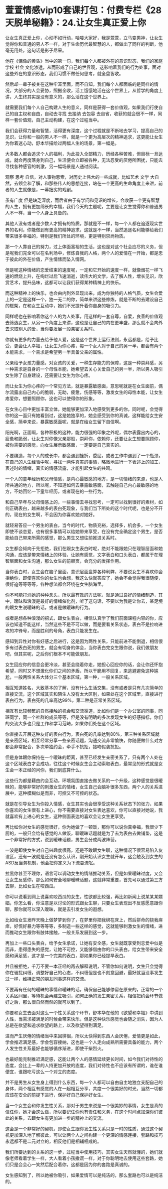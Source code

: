 # 萱萱情感vip10套课打包：付费专栏《28天脱单秘籍》：24.让女生真正爱上你

让女生真正爱上你，心动不如行动，哈喽大家好，我是萱萱，立马变男神，让女生觉得你和普通的男人不一样，对于生命历代最智慧的人，都做出了同样的判断，他毫无用处，这句话是影子尼采。

他在《偶像的黄昏》当中的第一句，我们每个人都被外在的意识形态，我们的家庭 学校 社会 文化渗透，从而形成了自己的世界观，这影响着我们的行为处事，面对这些外在的意识形态，我们习惯不做任何思考，就全盘皆收。

然后却一辈子被关在这种牢笼里面，而不自知，我们每个人都面临的是同样的情况，大部分的人会妥协，照搬全收，活工饿饿地活在这个世界上，从哲学的角度上讲，人生终其实是没有意义的，那么活在这个世界上。

就需要我们每个人自己构建人生的意义，同样是获得一套价值观，如果我们行使自己的自主权和自由，自动去寻找 去接纳 去包容 去自省，收获的就会很不一样，同样一套价值观，自己主动构建，在这个过程当中。

我们会获得力量和智慧，活得更有深度，这个过程就是不断地去学习，提高自己的见识，让你和一般的男人不一样，就是一个更为高层次的精神追求，这更能让女生为你着迷心动，舒本华描绘过两幅人生的场景，第一幅是。

大多数人都会追求个人的福利，为此投入全部精力，历经各种苦难，但目标一旦达成，就会再度落身到自己，生活便会立即被各种，无法忍受的厌倦所困扰，只能去寻找各种感官的刺激，另一幅场景是人通过阅读。

观察 思考 自信，对人事物思索，对历史上伟大的一些成就，比如艺术 文学 大自然，去领会和了解，和那些伟人的思想连接，站在一个更高的生命角度上来讲，前者的人生就像是，一幕拙劣的戏剧。

虽有广度 但是缺乏深度，而后者由于有学问和见识的增长，会收获一个更有智慧的人生，拥有更加绵长的幸福，我们今天的主题呢，主要是让女生觉得你和普通男人不一样，当一个人身上具备的。

其他人没有或者是少数人才拥有的特质，那就是不一样，每一个人都在追逐现实世界的名利，你能做到有更高的精神追求，这就是不一样，当然追逐名利能够给我们带来很多幸福的，特别是我们所处的环境，更是特别崇尚物质。

那一个人靠自己的努力，过上体面富裕的生活，这也是对这个社会应尽的义务，但是呢我们完全可以在名利场中，修炼自我的人格，两个人的爱情在一开始，都是忠于彼此的外在价值，产生情愫而坠入情网。

但是呢这种情绪的恋爱结束的速度呢，一定和它开始的速度一样，就像烟花一样飞速的燃烧上升，在绚烂过后飞速消逝，读伟大的文学，去了解人性，增长见识，欣赏艺术，提升品味，这都可以让我们获得某种精神上的快乐。

而这种精神上的快乐，也会由内到外显现出来，成为你独特的人格气质，女生会爱上的一定是这样一个，独一无二的你，简单来讲这些修炼，就是不断的去建设自己的框架，在和女生互动中，她们不光提升着你自身的吸引力。

同样呢也在影响着你这个人的为人处事，用这样的一套自尊，自爱，良善的价值观去筛选女生，从另一个角度上来讲，这也是让自己的内在更丰盛，那么就不会向外去求取别人的爱，当你要发展一段亲密关系时。

你就有更多的力量去给予他人爱，这是这个世界上运行法则，永远都是，给予比受，更会让人幸福，让女生为你心疼，每一个女人对于自己的另一半，都会有两个本能需求，一个需求是希望另一半具备父亲的属性。

父亲给予女孩力量感，对女孩的关爱，一种生存能力的保障，这是一种崇拜感，另一种需求是自身的一个母性本能，她希望去关心关爱自己的另一半，所以男人吸引女生除了自身建设，还需要让女生为你心疼。

而让女生为你心疼的一个常见方法，就是暴露敏感面，意思呢就是在女生面前，偶尔流露出自己内心的脆弱，无助，疲惫，伤感等等，激发女生的母性本能，让女生疼爱你，想要照顾你，这也可以使得你的形象。

在女生心目中更加丰富立体，她能够更加深入地感受到更多的你，同时呢，会觉得你的这一面只有她看到过，这是她独享的，她会感受到你的真诚，这样能给女生安全感，简单来说，暴露敏感面呢，就是在给女生留下自信啊。

阳光啊，正面啊，各种积极的这种，能力很强的印象之外呢，偶尔表露出内心的，疲惫和脆弱，让女生对你像父亲那般，崇拜你，依赖你，还要让女生想要照顾你，被你需要的感觉，向女生展示敏感面，一定要是自己真实的。

不要编造，每个人的成长中，都会遇到挫折，委屈，或者工作中遇到了一个瓶颈，在自己的人生经验中呢，寻找一两件真实的事情，略微地进行一下表述上的加工，表述时的情绪，真实的情感流露，才能引起女生的共鸣。

一个人的童年经历和父母情感，是内心最敏感的地方，是一切情绪的来源，也是人所共通的地方，所以呢，不知道如何去暴露敏感面，去触碰自己内心最敏感的地方，不妨回忆一下童年经历，或者现在的一些行为。

和自己早年与父母情感上的，一些事情去寻找思考，一定可以找到很好的素材，如何正确表白，越来越多的表白死现象，与我们当下所处的这个时代呢，也是分不开的，现在的女生啊，不会因为你喜欢她对她好。

就轻易答应一个男生的表白，当今的时代，物质充裕，选择多，机会多，一个女生即使不谈恋爱，也有很多事情可以给她带来享受，在没有完全确定这个男生，是否能给自己带来所需的感觉，那么男生又想往前推进关系时。

女生都会倾向于先拒绝，我们在跟女生表白时呢，绝对不能跟她只在理智层面和她沟通，应该是带来情绪上的体验，让她有感觉，文字表白和口头表白，都属于在理智层面和女生沟通，那么女生的前额页，会充分的发挥作用。

当你表白时，女生会在脑子里面，意识层面盘算各种利弊，不要说女生不喜欢你会拒绝你，即使喜欢你的女生也会想，我这么快就答应了，她会不会觉得我很随便，很好追等等等等，各种想法都会环绕在女生脑海里。

你不可能打消她的种种念头，所以最有效的方法呢，就是通过良好的情绪制造，其中，暧昧和浪漫是最好的情绪催化剂，听了这句话，不要以为我是让你去，某足境的跟女生说暧昧的话，或者是做暧昧的行为。

或者是想各种浪漫的招式，跟女生表白，相信认真学了我们前面课程内容的你，应该也知道不能这样，当然这些不是不可以做，而是要看关系状态，表白不是拉响进攻的冲锋号，而是胜利的号角，表白只能发生在。

感知到异性对你有好感之后进行，这是因为两性关系，只能前进不能倒退，相信很多有过表白死的男生，就会有切身的体会，当你表白完女生跟你说，我们做朋友吧，但其实呢，之后你们根本不可能做朋友。

女生回应你的信息会更冷淡，甚至会绕着你走，她担心回应你的话，会让你还怀抱希望，同时又不想激化你们之间的矛盾，所以干脆用不回复，来逃避避免这种尴尬，一般两性关系大体分三个基本区域，第一种，一般关系区域。

相互知道姓名，大致基本的了解，没有什么生活交集，没有或者是只有几次简单的直接交流，这个区域其实和陌生人没有太大区别，如果处在这个区域里，直接进行表白行为，表白死的几率高达99%，第二种是正常关系区域。

相互有比较频繁的自然接触的机会和交流渠道，比如你们是一个办公室的同事，同班同学，同一个社群的成员等等，但是没有明确的多次发现女生的好感指标，你们的交流大多也只是工作和学习范畴，如果你们处在这个区域。

你直接去开展这种友好的表白行为，表白死的几率达到80%，第三种关系区域就是亲密区域，相互经常分享一些亲密话题，沟通交流非常愉快，你随便做什么对方都会非常配合，多次单独约会，牵手不抗拒，接吻假装抗拒。

但是身体跟你保持在一个暧昧的距离，甚至已经发生亲密关系了，只有两个人处在这个区域表白才会成功，往往这个时候女生会主动索取表白，最常见的形式就是女生会一本正经的问你，我们到底算什么。

这些行为都是藉由约会互动，环境氛围直接去做关系的一个升级，这种感觉是很暧昧的，能够非常好的刺激女生的情绪，女生自己会脑补很多东西，两个人的关系进展中，这种模糊似是而非，可控又不可控的状态。

就是在引导女生为你投入情感，女生其实也会很享受这种关系状态下的张力，如果你喜欢的女生很有上进心，你不需要直接对女生表达喜欢，你可以直接对她说，我就喜欢有上进心的女生，这种侧面表达的喜欢会让女生更享受。

再比如你对女生的感觉很好，你为她做了一顿饭，那你可以说你真幸福，我很少下厨的，一般只会给有感觉的人做饭，聊暧昧话题就是为了去为表白去做铺垫，这是一个非常好的方式，说到暧昧话题，男生会分成两波阵营。

一波是即使女生对自己兴趣度很高，还是不敢跟女生聊，这种情况下很容易陷入友谊区，还有一波就是还没有怎么认识，刚开始认识女生就开车，这会触及到女生的ASD反当务机制，他会把你定义为下流耍流氓。

拉黑你甚至不理你，语言可以调动女生的情绪推动关系，但是如果暧昧过度，又会让女生反感你，那么如何安全地聊暧昧话题，这就非常重要，首先可以通过第三方去聊，比如女生在咬西瓜。

你可以说看到网上说喜欢咬西瓜的女生，性欲都比较强，再比如新闻上说某某某嫖娼，你怎么看，你注意是以讨论的形式跟女生聊，只要女生表现出不反感愿意跟你聊，那你就可以深入暧昧，就是去引发女生的遐想。

比如给女生发昨天晚上做梦梦到你了，在梦里你把我绑在床上，然后拼命的挠我痒痒，好慌好暴力等等等等，多制造一些这样的感觉，这就能够刺激女生的情绪，进而推动女生跟你有肢体接触，一般关系发展到这一步。

再加上一些口头表白，给予女生承诺，让她有安全感，女生就既享受到恋爱中似是而非，患得患失的感觉，让她不可控，又能够借由你的口头表白，给女生带来安全感和满足感，这才是一个完美的表白，那如果你已经提早表白。

并且被拒绝，千万不要一本正经的再去解释说明，不管你如何说明，女生只会觉得你在骚扰纠缠，调整好自己的心态，不纠缠但是也不刻意回避，最好就当没事发生过一样，维持正常的朋友同事这样的交流。

不要再有任何的暧昧的事情和暧昧的话，确保自己能够停留在原来的，正常的一个关系区间里，等待机会再建立吸引，如何正确的发生亲密关系，相信把约会环节做好之后，那么很自然而然的就可以到了。

你要和女生去面对这么一个性关系这个环节，舒本华在他的《欲望和幸福》中讲到人性，当需求被满足的时候会带来快乐，但是这种快乐感觉也会随之消失，因为人总是在欲望和追求欲望的路上，以及欲望得到满足。

进而产生厌倦的情绪当中来回徘徊，所以太快得到东西人会厌倦，爱情更是如此，学会推迟满足感，学会包容接纳，这也是一个人走向成熟所需要具备的能力，两个人发生性关系最好也能够循序渐进，即使干柴烈火。

也最好能克制推迟满足感，这能让两个人的感情延续更长时间，如今我们对待性的态度，会比上一辈的人持更加开放的态度，我们对待性也不应该有所谓的，谁在谁便宜，谁跟吃亏这么一个对立的态度。

并不是男生从女生身上得到什么东西，每一个人都可以自由自主地独立支配自己的身体，两个相互有感觉的人在一起相互分享，共度一个很美好的时光，当然一切都应该在安全的前提下进行，保护好自己保护好女生。

当一个女生会和你发生性关系，那对于男生来说是一个很美妙的事情，女生是真的信任你，她才会这么做，所以要记住你也有责任和义务，在这个时间点加深你们彼此的关系，去跟女生有更加进一步的精神上的交流。

这会是一个非常好的契机，即使女生跟你发生性关系只是一时的性质，通过这个契机更加深入地了解彼此，可以让两个人之间构建一个更深的情感连接，套路和技巧永远都不是二元对立的，相反他们是相辅相成的。

我们所要达到的关系的这一步，过程当中使用技巧，其实女生天然就懂的，她们就像老师看着学生一样，大人看着小孩撒谎一样，对于你聪明地去使用这些套路，她们只是会会心一笑然后配合着你，这都是因为你的套路是真诚的。

女生感知到了，所以她被你吸引，如果爱情可以是纯洁的，那么套路也可以是纯洁的。
